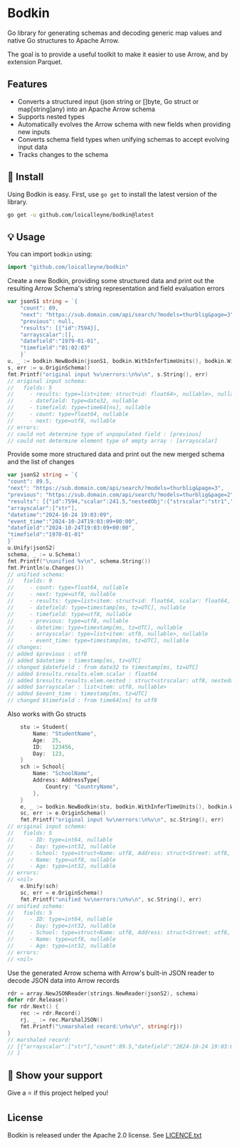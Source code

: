 # Bodkin
Go library for generating schemas and decoding generic map values and native Go structures to Apache Arrow. 

The goal is to provide a useful toolkit to make it easier to use Arrow, and by extension Parquet.

## Features

- Converts a structured input (json string or []byte, Go struct or map[string]any) into an Apache Arrow schema
- Supports nested types
- Automatically evolves the Arrow schema with new fields when providing new inputs
- Converts schema field types when unifying schemas to accept evolving input data
- Tracks changes to the schema

## 🚀 Install

Using Bodkin is easy. First, use `go get` to install the latest version
of the library.

```sh
go get -u github.com/loicalleyne/bodkin@latest
```

## 💡 Usage

You can import `bodkin` using:

```go
import "github.com/loicalleyne/bodkin"
```

Create a new Bodkin, providing some structured data and print out the resulting Arrow Schema's string representation and field evaluation errors
```go
var jsonS1 string = `{
    "count": 89,
    "next": "https://sub.domain.com/api/search/?models=thurblig&page=3",
    "previous": null,
    "results": [{"id":7594}],
    "arrayscalar":[],
    "datefield":"1979-01-01",
    "timefield":"01:02:03"
    }`
u, _ := bodkin.NewBodkin(jsonS1, bodkin.WithInferTimeUnits(), bodkin.WithTypeConversion())
s, err := u.OriginSchema()
fmt.Printf("original input %v\nerrors:\n%v\n", s.String(), err)
// original input schema:
//   fields: 5
//     - results: type=list<item: struct<id: float64>, nullable>, nullable
//     - datefield: type=date32, nullable
//     - timefield: type=time64[ns], nullable
//     - count: type=float64, nullable
//     - next: type=utf8, nullable
// errors:
// could not determine type of unpopulated field : [previous]
// could not determine element type of empty array : [arrayscalar]
```

Provide some more structured data and print out the new merged schema and the list of changes
```go
var jsonS2 string = `{
"count": 89.5,
"next": "https://sub.domain.com/api/search/?models=thurblig&page=3",
"previous": "https://sub.domain.com/api/search/?models=thurblig&page=2",
"results": [{"id":7594,"scalar":241.5,"nestedObj":{"strscalar":"str1","nestedarray":[123,456]}}],
"arrayscalar":["str"],
"datetime":"2024-10-24 19:03:09",
"event_time":"2024-10-24T19:03:09+00:00",
"datefield":"2024-10-24T19:03:09+00:00",
"timefield":"1970-01-01"
}`
u.Unify(jsonS2)
schema, _ := u.Schema()
fmt.Printf("\nunified %v\n", schema.String())
fmt.Println(u.Changes())
// unified schema:
//   fields: 9
//     - count: type=float64, nullable
//     - next: type=utf8, nullable
//     - results: type=list<item: struct<id: float64, scalar: float64, nested: struct<strscalar: utf8, nestedarray: list<item: float64, nullable>>>, nullable>, nullable
//     - datefield: type=timestamp[ms, tz=UTC], nullable
//     - timefield: type=utf8, nullable
//     - previous: type=utf8, nullable
//     - datetime: type=timestamp[ms, tz=UTC], nullable
//     - arrayscalar: type=list<item: utf8, nullable>, nullable
//     - event_time: type=timestamp[ms, tz=UTC], nullable
// changes:
// added $previous : utf8
// added $datetime : timestamp[ms, tz=UTC]
// changed $datefield : from date32 to timestamp[ms, tz=UTC]
// added $results.results.elem.scalar : float64
// added $results.results.elem.nested : struct<strscalar: utf8, nestedarray: list<item: float64, nullable>>
// added $arrayscalar : list<item: utf8, nullable>
// added $event_time : timestamp[ms, tz=UTC]
// changed $timefield : from time64[ns] to utf8
```

Also works with Go structs
```go
	stu := Student{
		Name: "StudentName",
		Age:  25,
		ID:   123456,
		Day:  123,
	}
	sch := School{
		Name: "SchoolName",
		Address: AddressType{
			Country: "CountryName",
		},
	}
	e, _ := bodkin.NewBodkin(stu, bodkin.WithInferTimeUnits(), bodkin.WithTypeConversion())
	sc, err := e.OriginSchema()
	fmt.Printf("original input %v\nerrors:\n%v\n", sc.String(), err)
// original input schema:
//   fields: 5
//     - ID: type=int64, nullable
//     - Day: type=int32, nullable
//     - School: type=struct<Name: utf8, Address: struct<Street: utf8, City: utf8, Region: utf8, Country: utf8>>, nullable
//     - Name: type=utf8, nullable
//     - Age: type=int32, nullable
// errors:
// <nil>
	e.Unify(sch)
	sc, err = e.OriginSchema()
	fmt.Printf("unified %v\nerrors:\n%v\n", sc.String(), err)
// unified schema:
//   fields: 5
//     - ID: type=int64, nullable
//     - Day: type=int32, nullable
//     - School: type=struct<Name: utf8, Address: struct<Street: utf8, City: utf8, Region: utf8, Country: utf8>>, nullable
//     - Name: type=utf8, nullable
//     - Age: type=int32, nullable
// errors:
// <nil>
```

Use the generated Arrow schema with Arrow's built-in JSON reader to decode JSON data into Arrow records
```go
rdr = array.NewJSONReader(strings.NewReader(jsonS2), schema)
defer rdr.Release()
for rdr.Next() {
    rec := rdr.Record()
    rj, _ := rec.MarshalJSON()
    fmt.Printf("\nmarshaled record:\n%v\n", string(rj))
}
// marshaled record:
// [{"arrayscalar":["str"],"count":89.5,"datefield":"2024-10-24 19:03:09Z","datetime":"2024-10-24 19:03:09Z","event_time":"2024-10-24 19:03:09Z","next":"https://sub.domain.com/api/search/?models=thurblig\u0026page=3","previous":"https://sub.domain.com/api/search/?models=thurblig\u0026page=2","results":[{"id":7594,"nested":{"nestedarray":[123,456],"strscalar":"str1"},"scalar":241.5}],"timefield":"1970-01-01"}
// ]
```
## 💫 Show your support

Give a ⭐️ if this project helped you!

## License

Bodkin is released under the Apache 2.0 license. See [LICENCE.txt](LICENCE.txt)